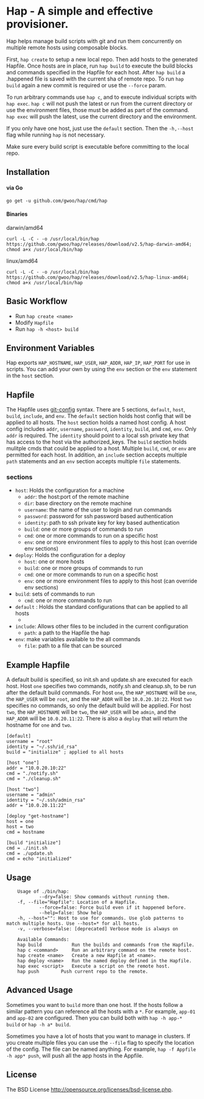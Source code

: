# Hap - A simple and effective provisioner.

Hap helps manage build scripts with git and run them concurrently on multiple remote hosts using composable blocks.

First, `hap create` to setup a new local repo. Then add hosts to the generated Hapfile. Once hosts are in place, run `hap build` to execute the build blocks and commands specified in the Hapfile for each host. After `hap build` a .happened file is saved with the current sha of remote repo. To run `hap build` again a new commit is required or use the `--force` param.

To run arbitrary commands use `hap c`, and to execute individual scripts with `hap exec`.
`hap c` will not push the latest or run from the current directory or use the environment files, those must be added as part of the command.
`hap exec` will push the latest, use the current directory and the environment.

If you only have one host, just use the `default` section. Then the `-h,--host` flag while running `hap` is not necessary.

Make sure every build script is executable before committing to the local repo.

## Installation
#### via Go

	go get -u github.com/gwoo/hap/cmd/hap

#### Binaries

darwin/amd64

	curl -L -C - -o /usr/local/bin/hap https://github.com/gwoo/hap/releases/download/v2.5/hap-darwin-amd64; chmod a+x /usr/local/bin/hap

linux/amd64

	curl -L -C - -o /usr/local/bin/hap https://github.com/gwoo/hap/releases/download/v2.5/hap-linux-amd64; chmod a+x /usr/local/bin/hap


## Basic Workflow
 - Run `hap create <name>`
 - Modify `Hapfile`
 - Run `hap -h <host> build`

## Environment Variables
Hap exports `HAP_HOSTNAME`, `HAP_USER`, `HAP_ADDR`, `HAP_IP`, `HAP_PORT` for use in scripts. You can add your own by using the `env` section or the `env` statement in the `host` section.

## Hapfile
The Hapfile uses [git-config](http://git-scm.com/docs/git-config#_syntax) syntax. There are 5 sections, `default`, `host`, `build`, `include`, and `env`. The `default` section holds host config that will be applied to all hosts. The `host` section holds a named host config. A host config includes `addr`, `username`, `password`, `identity`, `build`, and `cmd`, `env`. Only `addr` is required. The `identity` should point to a local ssh private key that has access to the host via the authorized_keys. The `build` section holds mulitple cmds that could be applied to a host. Multiple `build`, `cmd`, or `env` are permitted for each host. In addition, an `include` section accepts multiple `path` statements and an `env` section accepts multiple `file` statements.

### sections
 - `host`: Holds the configuration for a machine
   - `addr`: the host:port of the remote machine
   - `dir`: base directory on the remote machine
   - `username`: the name of the user to login and run commands
   - `password`: password for ssh password based authentication
   - `identity`: path to ssh private key for key based authentication
   - `build`: one or more groups of commands to run
   - `cmd`: one or more commands to run on a specific host
   - `env`: one or more environment files to apply to this host (can override env sections)
 - `deploy`: Holds the configuration for a deploy
   - `host`: one or more hosts
   - `build`: one or more groups of commands to run
   - `cmd`: one or more commands to run on a specific host
   - `env`: one or more environment files to apply to this host (can override env sections)
 - `build`: sets of commands to run
   - `cmd`: one or more commands to run
 - `default` : Holds the standard configurations that can be applied to all hosts
   - <same as host>
 - `include`: Allows other files to be included in the current configuration
   - `path`: a path to the Hapfile the hap
 - `env`: make variables available to the all commands
   - `file`: path to a file that can be sourced


## Example Hapfile
A default build is specified, so init.sh and update.sh are executed for each host.
Host `one` specifies two commands, notify.sh and cleanup.sh, to be run after the default build commands. For host `one`, the `HAP_HOSTNAME` will be `one`, the `HAP_USER` will be `root`, and the `HAP_ADDR` will be `10.0.20.10:22`. Host `two` specifies no commands, so only the default build will be applied. For host `two`, the `HAP_HOSTNAME` will be `two`, the `HAP_USER` will be `admin`, and the `HAP_ADDR` will be `10.0.20.11:22`. There is also a `deploy` that will return the hostname for `one` and `two`.

	[default]
	username = "root"
	identity = "~/.ssh/id_rsa"
	build = "initialize" ; applied to all hosts

	[host "one"]
	addr = "10.0.20.10:22"
	cmd = "./notify.sh"
	cmd = "./cleanup.sh"

	[host "two"]
	username = "admin"
	identity = "~/.ssh/admin_rsa"
	addr = "10.0.20.11:22"

	[deploy "get-hostname"]
	host = one
	host = two
	cmd = hostname

	[build "initialize"]
	cmd = ./init.sh
	cmd = ./update.sh
	cmd = echo "initialized"

## Usage
		Usage of ./bin/hap:
				--dry=false: Show commands without running them.
		-f, --file="Hapfile": Location of a Hapfile.
				--force=false: Force build even if it happened before.
				--help=false: Show help
		-h, --host="": Host to use for commands. Use glob patterns to match multiple hosts. Use --host=* for all hosts.
		-v, --verbose=false: [deprecated] Verbose mode is always on

		Available Commands:
		hap build	        Run the builds and commands from the Hapfile.
		hap c <command>		Run an arbitrary command on the remote host.
		hap create <name>	Create a new Hapfile at <name>.
		hap deploy <name>	Run the named deploy defined in the Hapfile.
		hap exec <script>	Execute a script on the remote host.
		hap push		Push current repo to the remote.

## Advanced Usage
Sometimes you want to `build` more than one host. If the hosts follow a similar pattern
you can reference all the hosts with a `*`. For example, `app-01` and `app-02` are configured.
Then you can build both with `hap -h app-* build` or `hap -h a* build`.

Sometimes you have a lot of hosts that you want to manage in clusters. If you create multiple files
you can use the `--file` flag to specify the location of the config. The file can be named anything.
For example, `hap -f Appfile -h app* push`, will push all the app hosts in the Appfile.

## License
The BSD License http://opensource.org/licenses/bsd-license.php.

